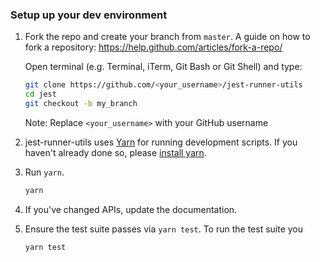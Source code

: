 ### Setup up your dev environment

1. Fork the repo and create your branch from `master`.
   A guide on how to fork a repository: https://help.github.com/articles/fork-a-repo/
   
   Open terminal (e.g. Terminal, iTerm, Git Bash or Git Shell) and type:
   ```sh
   git clone https://github.com/<your_username>/jest-runner-utils
   cd jest
   git checkout -b my_branch
   ```
   Note:
   Replace `<your_username>` with your GitHub username

2. jest-runner-utils uses [Yarn](https://code.facebook.com/posts/1840075619545360)
   for running development scripts. If you haven't already done so,
   please [install yarn](https://yarnpkg.com/en/docs/install).

3. Run `yarn`.
   
     ```sh
    yarn
    ```

5. If you've changed APIs, update the documentation.

6. Ensure the test suite passes via `yarn test`. To run the test suite you

   ```sh
   yarn test
   ```